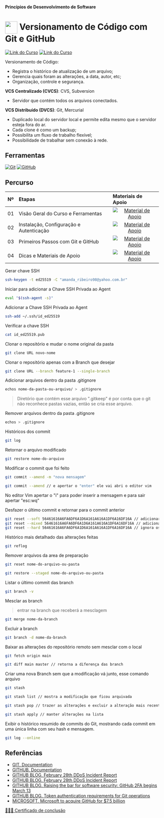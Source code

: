 
#### Princípios de Desenvolvimento de Software

<h1>
    <a href="https://www.dio.me/">
     <img align="center" width="40px" src="https://hermes.digitalinnovation.one/assets/diome/logo-minimized.png"></a>
    <span> Versionamento de Código com Git e GitHub</span>
</h1>

[![Link do Curso](https://img.shields.io/badge/▶-000?style=for-the-badge&logo=movie&logoColor=E94D5F)](https://web.dio.me/course/versionamento-de-codigo-com-git-e-github/learning/f3cbaa66-efbd-4c25-842e-2069c188c066) 
[![Link do Curso](https://img.shields.io/badge/Acesse%20o%20Curso%20na%20Plataforma-E94D5F?style=for-the-badge)](https://web.dio.me/course/versionamento-de-codigo-com-git-e-github/learning/f3cbaa66-efbd-4c25-842e-2069c188c066) 

Versionamento de Código:

- Registra o histórico de atualização de um arquivo;
- Gerencia quais foram as alterações, a data, autor, etc;
- Organização, controle e segurança.

**VCS Centralizado (CVCS)**: CVS, Subversion

- Servidor que contém todos os arquivos conectados.

**VCS Distribuído (DVCS)**: Git, Mercurial

- Duplicado local do servidor local e permite edita mesmo que o servidor esteja fora do ar.
- Cada clone é como um backup;
- Possibilita um fluxo de trabalho flexível;
- Possibilidade de trabalhar sem conexão à rede.

## Ferramentas
[![Git](https://img.shields.io/badge/Git-000?style=for-the-badge&logo=git&logoColor=E94D5F)](https://git-scm.com/doc) 
[![GitHub](https://img.shields.io/badge/GitHub-000?style=for-the-badge&logo=github&logoColor=30A3DC)](https://docs.github.com/)
<br>
## Percurso
<table>
  <thead>
    <tr align="left">
      <th>Nº</th>
      <th>Etapas</th>
      <th>Materiais de Apoio</th>
    </tr>
  </thead>
  <tbody align="left">
    <tr>
      <td>01</td>
      <td>Visão Geral do Curso e Ferramentas</td>
      <td align="center">
        <a href="https://github.com/elidianaandrade/dio-curso-git-github/blob/main/materiais-de-apoio/01-visao-geral-do-curso-e-ferramentas.md">
           <img align="center" alt="Material de Apoio" src="https://img.shields.io/badge/Ver%20Material-30A3DC?style=for-the-badge">
        </a>
      </td>
    </tr>
    <tr>
      <td>02</td>
      <td>Instalação, Configuração e Autenticação</td>
      <td align="center">
        <a href="https://github.com/elidianaandrade/dio-curso-git-github/blob/main/materiais-de-apoio/02-instalacao-configuracao-e-autenticacao.md">
           <img align="center" alt="Material de Apoio" src="https://img.shields.io/badge/Ver%20Material-E94D5F?style=for-the-badge">
        </a>
      </td>
    </tr>
    <tr>
      <td>03</td>
      <td>Primeiros Passos com Git e GitHub</td>
      <td align="center">
        <a href="https://github.com/elidianaandrade/dio-curso-git-github/blob/main/materiais-de-apoio/03-primeiros-passos-com-git-e-github.md">
           <img align="center" alt="Material de Apoio" src="https://img.shields.io/badge/Ver%20Material-30A3DC?style=for-the-badge">
        </a>
      </td>    
    </tr>
    <tr>
      <td>04</td>
      <td>Dicas e Materiais de Apoio</td>
      <td align="center">
        <a href="https://github.com/elidianaandrade/dio-curso-git-github/blob/main/materiais-de-apoio/04-dicas-e-materiais-de-apoio.md">
           <img align="center" alt="Material de Apoio" src="https://img.shields.io/badge/Ver%20Material-E94D5F?style=for-the-badge">
        </a>
      </td>    
    </tr>
  </tbody>
  <tfoot></tfoot>
</table>

Gerar chave SSH

````bash
ssh-keygen -t ed25519 -C "amanda_ribeiro98@yahoo.com.br"
````

Iniciar para adicionar a Chave SSH Privada ao Agent

````bash
eval "$(ssh-agent -s)"
````

Adicionar a Chave SSH Privada ao Agent

```bash
ssh-add ~/.ssh/id_ed25519
```

Verificar a chave SSH

```bash
cat id_ed25519.pub
```

Clonar o repositório e mudar o nome original da pasta 

```bash
git clone URL novo-nome
````

Clonar o repositório apenas com a Branch que desejar

```bash
git clone URL --branch feature-1 --single-branch
```

Adicionar arquivos dentro da pasta .gitignore

```bash
echos nome-da-pasta-ou-arquivo/ > .gitignore
```

> Diretório que contém esse arquivo ".gitkeep" é por conta que o git não reconhece pastas vazias, então se cria esse arquivo.

Remover arquivos dentro da pasta .gitignore

```bash
echos > .gitignore
```

Históricos dos commit

```bash
git log
```

Retornar o arquivo modificado

```bash
git restore nome-do-arquivo
```

Modificar o commit que foi feito

```bash
git commit --amend -m "nova mensagem"

git commit --amend // e apertar o "enter" ele vai abri o editor vim 
```
No editor Vim apertar o "i" para poder inserir a mensagem e para sair apertar "esc:wq"

Desfazer o último commit e retornar para o commit anterior

```bash
git reset --soft 56461616A6FA6DF6A1D6A161A616A1DF6A16DF16A // adicionar os arquivos a area de preparação "Changes"
git reset --mixed 56461616A6FA6DF6A1D6A161A616A1DF6A16DF16A // adicionar os arquivos a area de trabalho "Untracked"
git reset --hard 56461616A6FA6DF6A1D6A161A616A1DF6A16DF16A // ignora os arquivos que estavam no arquivo anterior e desfaz eles
```

Histórico mais detalhado das alterações feitas

```bash
git reflog
```

Remover arquivos da area de preparação

```bash
git reset nome-do-arquivo-ou-pasta

git restore --staged nome-do-arquivo-ou-pasta
```

Listar o último commit das branch

```bash
git branch -v
```

Mesclar as branch
> entrar na branch que receberá a mesclagem

```bash
git merge nome-da-branch
```

Excluir a branch

```bash
git branch -d nome-da-branch
```

Baixar as alterações do repositório remoto sem mesclar com o local

```bash
git fetch origin main

git diff main master // retorna a diferença das branch
```

Criar uma nova Branch sem que a modificação vá junto, esse comando arquivo

```bash
git stash

git stash list // mostra a modificação que ficou arquivada

git stash pop // trazer as alterações e excluir a alteração mais recente da pilha

git stash apply // manter alterações na lista
```

Exibir o histórico resumido de commits do Git, mostrando cada commit em uma única linha com seu hash e mensagem.
```bash
git log --online
```

## Referências
- [GIT. Documentation](https://git-scm.com/doc)
- [GITHUB. Documentation](https://docs.github.com/)
- [GITHUB BLOG. February 28th DDoS Incident Report](https://github.blog/2018-03-01-ddos-incident-report/)
- [GITHUB BLOG. February 28th DDoS Incident Report](https://github.blog/2018-03-01-ddos-incident-report/)
- [GITHUB BLOG. Raising the bar for software security: GitHub 2FA begins March 13](https://github.blog/2023-03-09-raising-the-bar-for-software-security-github-2fa-begins-march-13/)
- [GITHUB BLOG. Token authentication requirements for Git operations](https://github.blog/2020-12-15-token-authentication-requirements-for-git-operations/)
- [MICROSOFT. Microsoft to acquire GitHub for $7.5 billion](https:/news.microsoft.com/2018/06/04/microsoft-to-acquire-github-for-7-5-billion/)

[👩🏻‍🎓 Certificado de conclusão](https://hermes.digitalinnovation.one/certificates/C1D1388C.pdf?_gl=1*hku5ud*_ga*Mzk0MDc5NzYwLjE2NTgyNDk0MDI.*_ga_7GXMH3CQ72*MTY5NjU1MzYxOS4zNjMuMS4xNjk2NTU3NjI2LjYwLjAuMA..)

